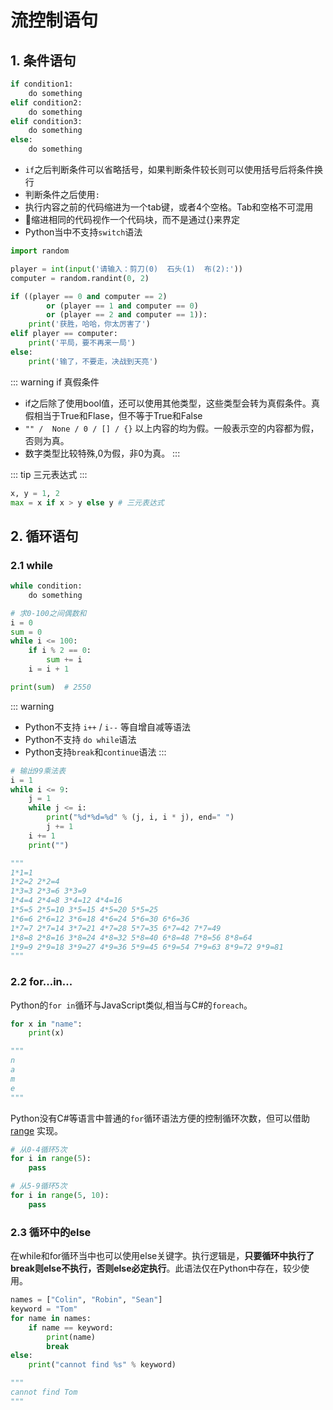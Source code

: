 # 流控制语句

## 1. 条件语句
```py
if condition1:
    do something
elif condition2:
    do something
elif condition3:
    do something
else:
    do something
```
* `if`之后判断条件可以省略括号，如果判断条件较长则可以使用括号后将条件换行
* 判断条件之后使用`:`
* 执行内容之前的代码缩进为一个tab键，或者4个空格。Tab和空格不可混用
* 缩进相同的代码视作一个代码块，而不是通过{}来界定
* Python当中不支持`switch`语法

```py
import random

player = int(input('请输入：剪刀(0)  石头(1)  布(2):'))
computer = random.randint(0, 2)

if ((player == 0 and computer == 2)
        or (player == 1 and computer == 0)
        or (player == 2 and computer == 1)):
    print('获胜，哈哈，你太厉害了')
elif player == computer:
    print('平局，要不再来一局')
else:
    print('输了，不要走，决战到天亮')
```

::: warning if 真假条件
* if之后除了使用bool值，还可以使用其他类型，这些类型会转为真假条件。真假相当于True和Flase，但不等于True和False
* `"" /  None / 0 / [] / {}` 以上内容的均为假。一般表示空的内容都为假，否则为真。
* 数字类型比较特殊,0为假，非0为真。
:::

::: tip 
三元表达式
:::
```py
x, y = 1, 2
max = x if x > y else y # 三元表达式
```

## 2. 循环语句
### 2.1 while

```py
while condition:
    do something
```

```py
# 求0-100之间偶数和
i = 0
sum = 0
while i <= 100:
    if i % 2 == 0:
        sum += i
    i = i + 1

print(sum)  # 2550
```
::: warning
* Python不支持 `i++` / `i--` 等自增自减等语法
* Python不支持 `do while`语法
* Python支持`break`和`continue`语法
:::

```py
# 输出99乘法表
i = 1
while i <= 9:
    j = 1
    while j <= i:
        print("%d*%d=%d" % (j, i, i * j), end=" ")
        j += 1
    i += 1
    print("")

"""
1*1=1 
1*2=2 2*2=4 
1*3=3 2*3=6 3*3=9 
1*4=4 2*4=8 3*4=12 4*4=16 
1*5=5 2*5=10 3*5=15 4*5=20 5*5=25 
1*6=6 2*6=12 3*6=18 4*6=24 5*6=30 6*6=36 
1*7=7 2*7=14 3*7=21 4*7=28 5*7=35 6*7=42 7*7=49 
1*8=8 2*8=16 3*8=24 4*8=32 5*8=40 6*8=48 7*8=56 8*8=64 
1*9=9 2*9=18 3*9=27 4*9=36 5*9=45 6*9=54 7*9=63 8*9=72 9*9=81
"""
```

### 2.2 for...in...
Python的`for in`循环与JavaScript类似,相当与C#的`foreach`。
```py
for x in "name":
    print(x)

"""
n
a
m
e
"""
```
Python没有C#等语言中普通的`for`循环语法方便的控制循环次数，但可以借助 [range](list.md#_1-2-1-range) 实现。

```py
# 从0-4循环5次
for i in range(5):
    pass

# 从5-9循环5次
for i in range(5, 10):
    pass
```

### 2.3 循环中的else
在while和for循环当中也可以使用else关键字。执行逻辑是，**只要循环中执行了break则else不执行，否则else必定执行**。此语法仅在Python中存在，较少使用。

```py
names = ["Colin", "Robin", "Sean"]
keyword = "Tom"
for name in names:
    if name == keyword:
        print(name)
        break
else:
    print("cannot find %s" % keyword)

"""
cannot find Tom
"""
```